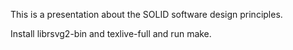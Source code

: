 This is a presentation about the SOLID software design principles.

Install librsvg2-bin and texlive-full and run make.
